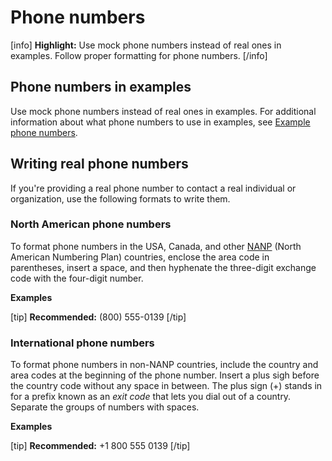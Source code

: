 # Phone numbers

[info] **Highlight:** Use mock phone numbers instead of real ones in examples. Follow proper formatting for phone numbers. [/info]  

## Phone numbers in examples

Use mock phone numbers instead of real ones in examples. For additional information about what phone numbers to use in examples, see [Example phone numbers](https://make.wordpress.org/docs/style-guide/formatting/examples/#example-phone-numbers).  

## Writing real phone numbers

If you're providing a real phone number to contact a real individual or organization, use the following formats to write them.

### North American phone numbers

To format phone numbers in the USA, Canada, and other [NANP](https://wikipedia.org/wiki/North_American_Numbering_Plan) (North American Numbering Plan) countries, enclose the area code in parentheses, insert a space, and then hyphenate the three-digit exchange code with the four-digit number.

**Examples**  

[tip] **Recommended:** (800) 555-0139 [/tip]  

### International phone numbers

To format phone numbers in non-NANP countries, include the country and area codes at the beginning of the phone number. Insert a plus sigh before the country code without any space in between. The plus sign (+) stands in for a prefix known as an *exit code* that lets you dial out of a country. Separate the groups of numbers with spaces.

**Examples**  

[tip] **Recommended:** +1 800 555 0139 [/tip]  
